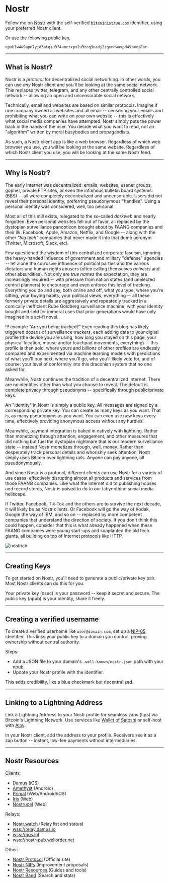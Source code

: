 <!--

For we wrestle not against flesh and blood,
 but against principalities,
 against powers,
 against the rulers of the darkness
 of this world,
 against spiritual wickedness in high places.

 - Ephesians 6:1

-->

# Nostr

Follow me on 
 [Nostr](https://iris.to/bitcoinistrue.com)
 with the self-verified
 [`bitcoinistrue.com`](https://iris.to/bitcoinistrue.com)
 identifier,
 using your preferred Nostr client.

Or use the following public key,

```
npub1w4w9apn7yjd3atqzu3f4umctxpx2u3tcq3uadj2zgxndwavpd49smxj8ar
```







---

## What is Nostr?

Nostr is a *protocol* for decentralized social networking.
In other words, you can use *any* Nostr client and you'll be
 looking at the same social network.
This replaces twitter, telegram, and any other
 centrally controlled social network -- allowing
 an open and uncensorable social network.

Technically, email and websites are based on
 similar protocols.
Imagine if one company owned all websites and all email --
 censoring your emails and prohibiting what you
 can write on your own website --
 this is effectively what social media companies
 have attempted.
Nostr simply puts the power back in the hands
 of the user.
You decide what you want to read, not an "algorithm"
 written by moral busybodies and propagandists.

As such, a Nostr client app is like a web browser.
Regardless of which web browser you use,
 you will be looking at the same website.
Regardless of which Nostr client you use,
 you will be looking at the same Nostr feed.



---

## Why is Nostr?

The early Internet was decentralized:
 emails, websites, usenet groups, gopher,
 private FTP sites, or even the infamous
 bulletin board systems (BBS) -- all were
 completely decentralized and uncensorable.
Users did not reveal their personal identity,
 preferring pseudonymous "handles".
Using a personal identity was considered,
 well, too personal.

Most all of this still exists, relegated to
 the so-called *darkweb* and nearly forgotten.
Even personal websites fell out of favor,
 all replaced by the
 dystopian surveillance panopticon
 brought about by FAANG companies and their ilk.
Facebook, Apple, Amazon, Netflix, and
 Google -- along with the other *"big tech"*
 companies that never made it into that dumb
 acronym (Twitter, Microsoft, Slack, etc).

Few questioned the wisdom of this centralized
 corporate fascism,
 ignoring the heavy-handed influence of government
 and military "defense" agencies --
 let alone the corrosive influence of political
 parties and the various dictators and human
 rights abusers
 (often calling themselves *activists*
  and other absurdities).
Not only are *true names* the expectation,
 they are increasingly required --
 with pressure from nation states
 (and unelected central planners)
 to encourage and even 
 enforce this level of tracking.
Everything you do and say, both online
 and off, what you type, where you're sitting,
 your buying habits, your political views,
 everything -- all these formerly
 private details are
 aggressively and repeatedly tracked in
 a comically inefficient 
 Rube Goldberg surveillance machine,
 with your identity 
 bought and sold for immoral
 uses that prior generations would have
 only imagined in a sci-fi novel.

!!! example "Are you being tracked?"
    Even reading this blog has likely triggered
    dozens of surveillance trackers,
    each adding data to your digital profile
    (the device you are using, how long you stayed
    on this page, your physical location, mouse
    and/or touchpad movements, everything) --
    this profile is then sold, where yours and
    billions of other profiles are endlessly
    compared and experimented via 
    machine learning models with
    predictions of what you'll buy next,
    where you'll go, who you'll likely vote for,
    and of course: your level of conformity
    into this draconian system that
    no one asked for.

Meanwhile, Nostr continues the tradition
 of a decentralized Internet.
There are no identities other than what
 you choose to reveal.
The default is
 complete privacy through pseudonyms --
 specifically through
 public/private keys.

An "identity" in Nostr is simply a public key.
All messages are signed by a corresponding
 private key.
You can create as many keys as you want.
That is, as many pseudonyms as you want.
You can even use new keys every time,
 effectively providing anonymous access
 without any hurdles.

Meanwhile, payment integration is baked in
 natively with lightning.
Rather than monetizing through attention,
 engagement, and other measures that did nothing
 but fuel the dystopian nightmare that is our
 modern surveillance state -- instead Nostr
 monetizes through, well, money.
Rather than desperately track personal details
 and whorishly seek attention, Nostr simply
 uses Bitcoin over lightning rails.
Anyone can pay anyone, all pseudonymously.

And since Nostr is a protocol, different
 clients can use Nostr for a variety of use
 cases, effectively disrupting almost all
 products and services from those
 FAANG companies.
Like what the Internet did to publishing houses
 and record stores, Nostr is poised to do to
 our labyrinthine social media hellscape.

If Twitter, Facebook, Tik-Tok and the others
 are to survive the next decade,
 it will likely be
 as Nostr clients.
Or Facebook will go the way of Kodak,
 Google the way of IBM,
 and so on --
 replaced by more competent
 companies that understand
 the direction of society.
If you don't think this
 could happen, consider
 that this is what already
 happened when these
 FAANG companies were young
 start-ups and supplanted
 the old tech giants,
 all building on top of
 Internet protocols like HTTP.

![nostrich](/images/nostrich.jpeg)




---

## Creating Keys

To get started on Nostr, you'll need to generate a public/private key pair. Most Nostr clients can do this for you.

Your private key (nsec) is your password -- keep it secret and secure. The public key (npub) is your identity, share it freely.




---

## Creating a verified username

To create a verified username like `user@domain.com`, set up a 
[NIP-05](https://github.com/nostr-protocol/nips/blob/master/05.md)
identifier. This links your public key to a domain you control, proving ownership without central authority.

Steps:

- Add a JSON file to your domain's `.well-known/nostr.json` path with your npub.
- Update your Nostr profile with the identifier.

This adds credibility, like a blue checkmark but decentralized.


---

## Linking to a Lightning Address

Link a Lightning Address to your Nostr profile for seamless zaps (tips) via Bitcoin's Lightning Network. Use services like [Wallet of Satoshi](https://walletofsatoshi.com/) or self-host with [Alby](https://getalby.com/).

In your Nostr client, add the address to your profile. Receivers see it as a zap button -- instant, low-fee payments without intermediaries.



---

## Nostr Resources

Clients:

- [Damus](https://damus.io/) (iOS)
- [Amethyst](https://amethyst.social/) (Android)
- [Primal](https://primal.net/) (Web/Android/iOS)
- [Iris](https://iris.to/) (Web)
- [Nostrudel](https://nostrudel.ninja/) (Web)

Relays:

- [Nostr.watch](https://nostr.watch/) (Relay list and status)
- [wss://relay.damus.io](wss://relay.damus.io)
- [wss://nos.lol](wss://nos.lol)
- [wss://nostr-pub.wellorder.net](wss://nostr-pub.wellorder.net)

Other:

- [Nostr Protocol](https://nostr.com/) (Official site)
- [Nostr NIPs](https://github.com/nostr-protocol/nips) (Improvement proposals)
- [Nostr Resources](https://nostr-resources.com/) (Guides and tools)
- [Nostr Band](https://nostr.band/) (Search and stats)




